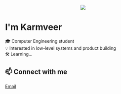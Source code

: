 <p align="center">
  
<img src="https://readme-typing-svg.demolab.com/?lines=Hello%20There!;&font=Fira%20Code&center=true&width=440&height=45&color=00FFFF&vCenter=true&pause=1000&size=25" />

</p>

# I'm Karmveer
🎓 Computer Engineering student  
💡 Interested in low-level systems and product building  
🛠 Learning...
## 📫 Connect with me
[Email](karmveervaghela@gmail.com)


<!--
**saber-88/saber-88** is a ✨ _special_ ✨ repository because its `README.md` (this file) appears on your GitHub profile.

Here are some ideas to get you started:

- 🔭 I’m currently working on ...
- 🌱 I’m currently learning ...
- 👯 I’m looking to collaborate on ...
- 🤔 I’m looking for help with ...
- 💬 Ask me about ...
- 📫 How to reach me: ...
- 😄 Pronouns: ...
- ⚡ Fun fact: ...
-->
